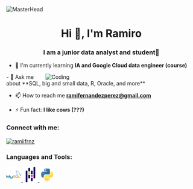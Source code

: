 ![MasterHead](https://i.ibb.co/1v60nYj/IMG-20241104-091314.png)
<h1 align="center">Hi 👋, I'm Ramiro</h1>
<h3 align="center">I am a junior data analyst and student🌱</h3>

- 🌱 I'm currently learning **IA and Google Cloud data engineer (course)**

<img align="right" alt="Coding" width="400" src="https://camo.githubusercontent.com/5119ee303e5e49cdf23def653b737bede0da49a859a34714d62d9ab518afbbb2/68747470733a2f2f63646e2e6472696262626c652e636f6d2f75736572732f313136323037372f73637265656e73686f74732f333834383931342f70726f6772616d6d65722e676966">
- 💬 Ask me about **SQL, big and small data, R, Oracle, and more**

- 📫 How to reach me **ramifernandezperez@gmail.com**

- ⚡ Fun fact:
  **I like cows (???)**

<h3 align="left">Connect with me:</h3>
<p align="left">
<a href="https://instagram.com/ramiifrnz" target="blank"><img align="center" src="https://raw.githubusercontent.com/rahuldkjain/github-profile-readme-generator/master/src/images/icons/Social/instagram.svg" alt="ramiifrnz" height="30" width="40" /></a>
</p>

<h3 align="left">Languages and Tools:</h3>
<p align="left"> <a href="https://www.mysql.com/" target="_blank" rel="noreferrer"> <img src="https://raw.githubusercontent.com/devicons/devicon/master/icons/mysql/mysql-original-wordmark.svg" alt="mysql" width="40" height="40"/> </a> <a href="https://pandas.pydata.org/" target="_blank" rel="noreferrer"> <img src="https://raw.githubusercontent.com/devicons/devicon/2ae2a900d2f041da66e950e4d48052658d850630/icons/pandas/pandas-original.svg" alt="pandas" width="40" height="40"/> </a> <a href="https://www.python.org" target="_blank" rel="noreferrer"> <img src="https://raw.githubusercontent.com/devicons/devicon/master/icons/python/python-original.svg" alt="python" width="40" height="40"/> </a> </p>
